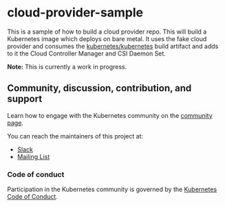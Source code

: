 # cloud-provider-sample

This is a sample of how to build a cloud provider repo. This will build a Kubernetes image which deploys on bare metal.
It uses the fake cloud provider and consumes the [kubernetes/kubernetes](https://github.com/kubernetes/kubernetes)
build artifact and adds to it the Cloud Controller Manager and CSI Daemon Set.

**Note:** This is currently a work in progress.

## Community, discussion, contribution, and support

Learn how to engage with the Kubernetes community on the [community page](https://kubernetes.io/community/).

You can reach the maintainers of this project at:

- [Slack](https://kubernetes.slack.com/messages/sig-cloud-provider)
- [Mailing List](https://groups.google.com/forum/#!forum/kubernetes-sig-cloud-provider)

### Code of conduct

Participation in the Kubernetes community is governed by the [Kubernetes Code of Conduct](code-of-conduct.md).
